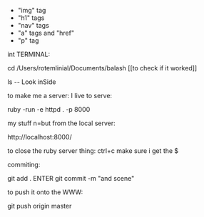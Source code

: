 * "img" tag
* "h1" tags
* "nav" tags
* "a" tags and "href"
* "p" tag


int TERMINAL:

cd /Users/rotemlinial/Documents/balash
  [[to check if it worked]]

ls -- Look inSide


to make me a server: I live to serve:

ruby -run -e httpd . -p 8000

my stuff n=but from the local server:

http://localhost:8000/

to close the ruby server thing:
ctrl+c
make sure i get the $

commiting:

git add .
ENTER
git commit -m "and scene"

to push it onto the WWW:

git push origin master
